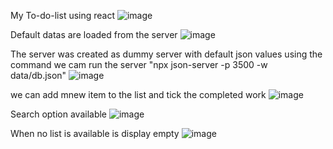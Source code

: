 My To-do-list using react 
![image](https://github.com/guselvaraanni/React-To-do-list/assets/158258133/3db1ff16-4be0-4600-9f26-e6f776797cd7)

Default datas are loaded from the server 
![image](https://github.com/guselvaraanni/React-To-do-list/assets/158258133/6496f2e0-afe9-487d-a318-e1dab92ab63e)

The server was created as dummy server with default json values using the command we cam run the server "npx json-server -p 3500 -w data/db.json"
![image](https://github.com/guselvaraanni/React-To-do-list/assets/158258133/a4adc877-bf48-49a6-a6c5-a5f5374eb1a7)

we can add mnew item to the list and tick the completed work
![image](https://github.com/guselvaraanni/React-To-do-list/assets/158258133/bcb76f17-e4b8-49cc-9afa-6a5c71263f0c)

Search option available
![image](https://github.com/guselvaraanni/React-To-do-list/assets/158258133/6c35b5f1-579d-4108-b36e-1e6adbf77528)

When no list is available is display empty
![image](https://github.com/guselvaraanni/React-To-do-list/assets/158258133/d0ca0573-9255-427a-8514-7be4b4375671)

